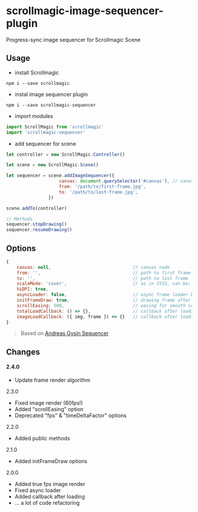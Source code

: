 # scrollmagic-image-sequencer-plugin
Progress-sync image sequencer for Scrollmagic Scene


## Usage
* install Scrollmagic
```
npm i --save scrollmagic
```
* instal image sequencer plugin
```
npm i --save scrollmagic-sequencer
```
* import modules
```javascript
import ScrollMagic from 'scrollmagic'
import 'scrollmagic-sequencer'
```

* add sequencer for scene
```javascript
let controller = new ScrollMagic.Controller()

let scene = new ScrollMagic.Scene()

let sequencer = scene.addImageSequencer({
                    canvas: document.querySelector('#canvas'), // canvas node
                    from: '/path/to/first-frame.jpg',
                    to: '/path/to/last-frame.jpg',
                })

scene.addTo(controller)

// Methods
sequencer.stopDrawing()
sequencer.resumeDrawing()
```

## Options
```javascript
{
    canvas: null,                               // canvas node
    from: '',                                   // path to first frame
    to: '',                                     // path to last frame
    scaleMode: 'cover',                         // as in CSS3, can be: auto, cover, contain
    hiDPI: true,
    asyncLoader: false,                         // async frame loader by scene progress
    initFrameDraw: true,                        // drawing frame after sequencer init
    scrollEasing: 500,                          // easing for smooth scrolling ( ms )
    totalLoadCallback: () => {},                // callback after loading all frames
    imageLoadCallback: ({ img, frame }) => {}   // callback after loading each frame
}
```
> Based on [Andreas Gysin Sequencer](https://github.com/ertdfgcvb/Sequencer)

## Changes
#### 2.4.0
* Update frame render algorithm

2.3.0
* Fixed image render (60fps!)
* Added "scrollEasing" option
* Deprecated "fps" & "timeDeltaFactor" options

2.2.0
* Added public methods

2.1.0
* Added initFrameDraw options

2.0.0
* Added true fps image render
* Fixed async loader
* Added callback after loading
* ... a lot of code refactoring
